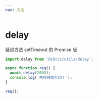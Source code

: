 ```yaml
---
nav: 方法
---
```


# delay

延迟方法 setTimeout 的 Promise 版

```js
import delay from '@ihccc/utils/delay';

async function req() {
  await delay(2000);
  console.log('两秒钟后打印！');
}

req();
```
